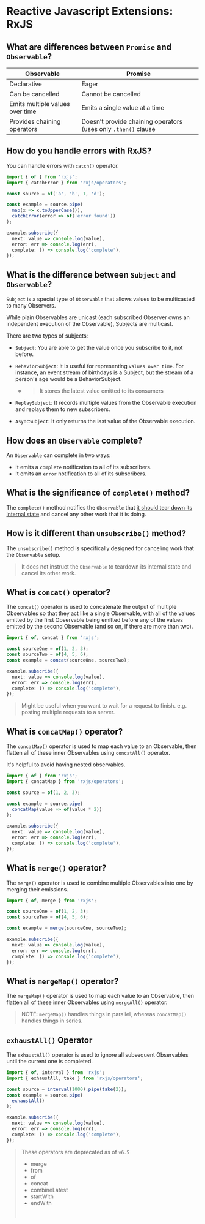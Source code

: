 # Reactive Javascript Extensions: RxJS

## What are differences between `Promise` and `Observable`?

| Observable                      | Promise                                                           |
|---------------------------------|-------------------------------------------------------------------|
| Declarative                     | Eager                                                             |
| Can be cancelled                | Cannot be cancelled                                               |
| Emits multiple values over time | Emits a single value at a time                                    |
| Provides chaining operators     | Doesn’t provide chaining operators (uses only `.then()` clause    |

## How do you handle errors with RxJS?

You can handle errors with `catch()` operator.

```typescript
import { of } from 'rxjs';
import { catchError } from 'rxjs/operators';

const source = of('a', 'b', 1, 'd');

const example = source.pipe(
  map(x => x.toUpperCase()),
  catchError(error => of('error found'))
);

example.subscribe({
  next: value => console.log(value),
  error: err => console.log(err),
  complete: () => console.log('complete'),
});
```

## What is the difference between `Subject` and `Observable`?

`Subject` is a special type of `Observable` that allows values to be multicasted to many Observers.

While plain Observables are unicast (each subscribed Observer owns an independent execution of the Observable), Subjects are multicast.

There are two types of subjects:

- `Subject`: You are able to get the value once you subscribe to it, not before.

- `BehaviorSubject`: It is useful for representing `values over time`. For instance, an event stream of birthdays is a Subject, but the stream of a person's age would be a BehaviorSubject.
  - > It stores the latest value emitted to its consumers

- `ReplaySubject`: It records multiple values from the Observable execution and replays them to new subscribers.

- `AsyncSubject`: It only returns the last value of the Observable execution.


## How does an `Observable` complete?

An `Observable` can complete in two ways:

- It emits a `complete` notification to all of its subscribers.
- It emits an `error` notification to all of its subscribers.

## What is the significance of `complete()` method?

The `complete()` method notifies the `Observable` that <u>it should tear down its internal state</u> and cancel any other work that it is doing.

## How is it different than `unsubscribe()` method?

The `unsubscribe()` method is specifically designed for canceling work that the `Observable` setup. 

> It does not instruct the `Observable` to teardown its internal state and cancel its other work.

## What is `concat()` operator?

The `concat()` operator is used to concatenate the output of multiple Observables so that they act like a single Observable, with all of the values emitted by the first Observable being emitted before any of the values emitted by the second Observable (and so on, if there are more than two).

```typescript
import { of, concat } from 'rxjs';

const sourceOne = of(1, 2, 3);
const sourceTwo = of(4, 5, 6);
const example = concat(sourceOne, sourceTwo);

example.subscribe({
  next: value => console.log(value),
  error: err => console.log(err),
  complete: () => console.log('complete'),
});
```

> Might be useful when you want to wait for a request to finish. e.g. posting multiple requests to a server.

## What is `concatMap()` operator?

The `concatMap()` operator is used to map each value to an Observable, then flatten all of these inner Observables using `concatAll()` operator.

It's helpful to avoid having nested observables.

```typescript
import { of } from 'rxjs';
import { concatMap } from 'rxjs/operators';

const source = of(1, 2, 3);

const example = source.pipe(
  concatMap(value => of(value * 2))
);

example.subscribe({
  next: value => console.log(value),
  error: err => console.log(err),
  complete: () => console.log('complete'),
});
```

## What is `merge()` operator?

The `merge()` operator is used to combine multiple Observables into one by merging their emissions.

```typescript
import { of, merge } from 'rxjs';

const sourceOne = of(1, 2, 3);
const sourceTwo = of(4, 5, 6);

const example = merge(sourceOne, sourceTwo);

example.subscribe({
  next: value => console.log(value),
  error: err => console.log(err),
  complete: () => console.log('complete'),
});
```

## What is `mergeMap()` operator?

The `mergeMap()` operator is used to map each value to an Observable, then flatten all of these inner Observables using `mergeAll()` operator.


> NOTE: `mergeMap()` handles things in parallel, whereas `concatMap()` handles things in series.


## `exhaustAll()` Operator

The `exhaustAll()` operator is used to ignore all subsequent Observables until the current one is completed.

```typescript
import { of, interval } from 'rxjs';
import { exhaustAll, take } from 'rxjs/operators';

const source = interval(1000).pipe(take(2));
const example = source.pipe(
  exhaustAll()
);

example.subscribe({
  next: value => console.log(value),
  error: err => console.log(err),
  complete: () => console.log('complete'),
});
```


> These operators are deprecated as of `v6.5`
>
> - merge
> - from
> - of
> - concat
> - combineLatest
> - startWith
> - endWith
> 
> &nbsp;